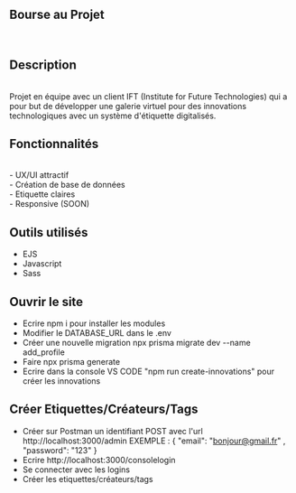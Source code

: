 ## Bourse au Projet

<br/>

## Description

<br />
Projet en équipe avec un client IFT (Institute for Future Technologies) qui a pour but de développer une galerie virtuel pour des innovations technologiques avec un système d'étiquette digitalisés.
<br/>

## Fonctionnalités

<br />
- UX/UI attractif
<br/>
- Création de base de données
<br/>
- Etiquette claires
<br/>
- Responsive (SOON)

## Outils utilisés

-   EJS
-   Javascript
-   Sass

## Ouvrir le site

-   Ecrire npm i pour installer les modules
-   Modifier le DATABASE_URL dans le .env
-   Créer une nouvelle migration npx prisma migrate dev --name add_profile
-   Faire npx prisma generate
-   Ecrire dans la console VS CODE "npm run create-innovations" pour créer les innovations

## Créer Etiquettes/Créateurs/Tags

-   Créer sur Postman un identifiant POST avec l'url http://localhost:3000/admin
    EXEMPLE :
    {
    "email": "bonjour@gmail.fr" ,
    "password": "123"
    }
-   Ecrire http://localhost:3000/consolelogin
-   Se connecter avec les logins
-   Créer les etiquettes/créateurs/tags
